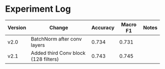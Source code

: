 # Experiment Log

| Version | Change | Accuracy | Macro F1 | Notes |
|---------|--------|----------|----------|-------|
| v2.0 | BatchNorm after conv layers | 0.734 | 0.731 |  |
| v2.1 | Added third Conv block (128 filters) | 0.743 | 0.745 |  |
